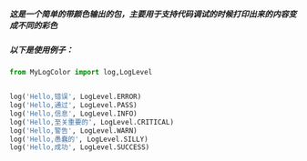 ##### 这是一个简单的带颜色输出的包，主要用于支持代码调试的时候打印出来的内容变成不同的彩色

##### 以下是使用例子：

```python
from MyLogColor import log,LogLevel


log('Hello,错误', LogLevel.ERROR)
log('Hello,通过', LogLevel.PASS)
log('Hello,信息', LogLevel.INFO)
log('Hello,至关重要的', LogLevel.CRITICAL)
log('Hello,警告', LogLevel.WARN)
log('Hello,愚蠢的', LogLevel.SILLY)
log('Hello,成功', LogLevel.SUCCESS)
```
